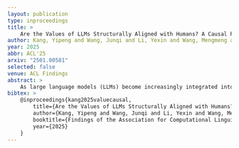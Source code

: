 ```yaml
---
layout: publication
type: inproceedings
title: >
    Are the Values of LLMs Structurally Aligned with Humans? A Causal Perspective
author: Kang, Yipeng and Wang, Junqi and Li, Yexin and Wang, Mengmeng and Tu, Wenming and Wang, Quansen and Li, Hengli and Wu, Tingjun and Feng, Xue and Zhong, Fangwei and Zheng#, Zilong
year: 2025
abbr: ACL'25
arxiv: "2501.00581"
selected: false
venue: ACL Findings
abstract: >
    As large language models (LLMs) become increasingly integrated into critical applications, aligning their behavior with human values presents significant challenges. Current methods, such as Reinforcement Learning from Human Feedback (RLHF), typically focus on a limited set of coarse-grained values and are resource-intensive. Moreover, the correlations between these values remain implicit, leading to unclear explanations for value-steering outcomes. Our work argues that a latent causal value graph underlies the value dimensions of LLMs and that, despite alignment training, this structure remains significantly different from human value systems. We leverage these causal value graphs to guide two lightweight value-steering methods: role-based prompting and sparse autoencoder (SAE) steering, effectively mitigating unexpected side effects. Furthermore, SAE provides a more fine-grained approach to value steering. Experiments on Gemma-2B-IT and Llama3-8B-IT demonstrate the effectiveness and controllability of our methods.
bibtex: >
    @inproceedings{kang2025valuecausal,
        title={Are the Values of LLMs Structurally Aligned with Humans? A Causal Perspective},
        author={Kang, Yipeng and Wang, Junqi and Li, Yexin and Wang, Mengmeng and Tu, Wenming and Wang, Quansen and Li, Hengli and Wu, Tingjun and Feng, Xue and Zhong, Fangwei and Zheng, Zilong},
        booktitle={Findings of the Association for Computational Linguistics: ACL-Findings 2025},
        year={2025}
    }
---
```

